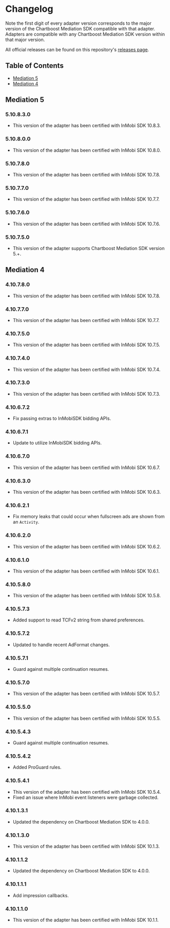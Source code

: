 # Changelog

Note the first digit of every adapter version corresponds to the major version of the Chartboost Mediation SDK compatible with that adapter. 
Adapters are compatible with any Chartboost Mediation SDK version within that major version.

All official releases can be found on this repository's [releases page](https://github.com/ChartBoost/chartboost-mediation-android-adapter-inmobi/releases).

## Table of Contents
- [Mediation 5](#mediation-5)
- [Mediation 4](#mediation-4)

## Mediation 5

### 5.10.8.3.0
- This version of the adapter has been certified with InMobi SDK 10.8.3.

### 5.10.8.0.0
- This version of the adapter has been certified with InMobi SDK 10.8.0.

### 5.10.7.8.0
- This version of the adapter has been certified with InMobi SDK 10.7.8.

### 5.10.7.7.0
- This version of the adapter has been certified with InMobi SDK 10.7.7.

### 5.10.7.6.0
- This version of the adapter has been certified with InMobi SDK 10.7.6.

### 5.10.7.5.0
- This version of the adapter supports Chartboost Mediation SDK version 5.+.

## Mediation 4

### 4.10.7.8.0
- This version of the adapter has been certified with InMobi SDK 10.7.8.

### 4.10.7.7.0
- This version of the adapter has been certified with InMobi SDK 10.7.7.

### 4.10.7.5.0
- This version of the adapter has been certified with InMobi SDK 10.7.5.

### 4.10.7.4.0
- This version of the adapter has been certified with InMobi SDK 10.7.4.

### 4.10.7.3.0
- This version of the adapter has been certified with InMobi SDK 10.7.3.

### 4.10.6.7.2
- Fix passing extras to InMobiSDK bidding APIs.

### 4.10.6.7.1
- Update to utilize InMobiSDK bidding APIs.

### 4.10.6.7.0
- This version of the adapter has been certified with InMobi SDK 10.6.7.

### 4.10.6.3.0
- This version of the adapter has been certified with InMobi SDK 10.6.3.

### 4.10.6.2.1
- Fix memory leaks that could occur when fullscreen ads are shown from an `Activity`.

### 4.10.6.2.0
- This version of the adapter has been certified with InMobi SDK 10.6.2.

### 4.10.6.1.0
- This version of the adapter has been certified with InMobi SDK 10.6.1.

### 4.10.5.8.0
- This version of the adapter has been certified with InMobi SDK 10.5.8.

### 4.10.5.7.3
- Added support to read TCFv2 string from shared preferences.

### 4.10.5.7.2
- Updated to handle recent AdFormat changes.

### 4.10.5.7.1
- Guard against multiple continuation resumes.

### 4.10.5.7.0
- This version of the adapter has been certified with InMobi SDK 10.5.7.

### 4.10.5.5.0
- This version of the adapter has been certified with InMobi SDK 10.5.5.

### 4.10.5.4.3
- Guard against multiple continuation resumes.

### 4.10.5.4.2
- Added ProGuard rules.

### 4.10.5.4.1
- This version of the adapter has been certified with InMobi SDK 10.5.4.
- Fixed an issue where InMobi event listeners were garbage collected.

### 4.10.1.3.1
- Updated the dependency on Chartboost Mediation SDK to 4.0.0.

### 4.10.1.3.0
- This version of the adapter has been certified with InMobi SDK 10.1.3.

### 4.10.1.1.2
- Updated the dependency on Chartboost Mediation SDK to 4.0.0.

### 4.10.1.1.1
- Add impression callbacks.

### 4.10.1.1.0
- This version of the adapter has been certified with InMobi SDK 10.1.1.
